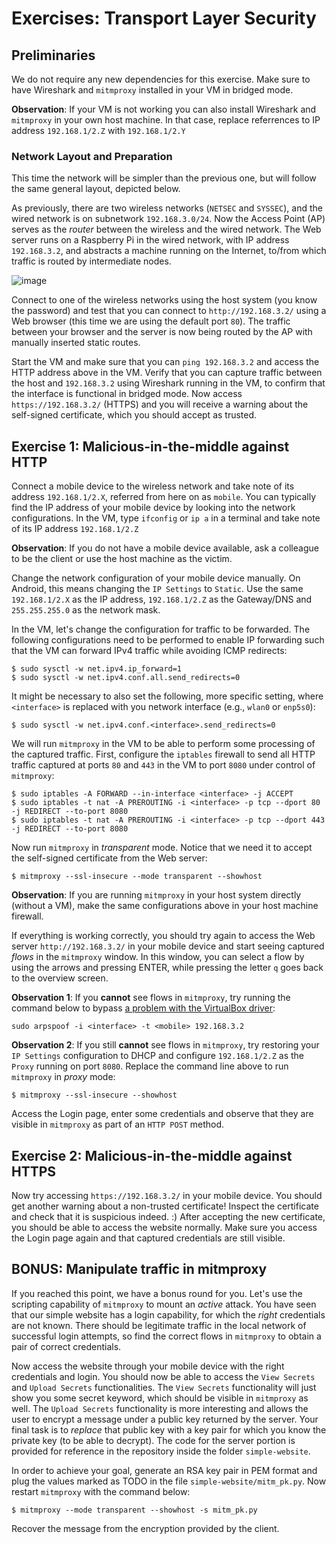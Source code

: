 # Exercises: Transport Layer Security

## Preliminaries

We do not require any new dependencies for this exercise. Make sure to have Wireshark and `mitmproxy` installed in your VM in bridged mode.

**Observation**: If your VM is not working you can also install Wireshark and `mitmproxy` in your own host machine. In that case, replace referrences to IP address `192.168.1/2.Z` with `192.168.1/2.Y`

### Network Layout and Preparation

This time the network will be simpler than the previous one, but will follow the same general layout, depicted below.

As previously, there are two wireless networks (`NETSEC` and `SYSSEC`), and the wired network is on subnetwork `192.168.3.0/24`.
Now the Access Point (AP) serves as the _router_ between the wireless and the wired network.
The Web server runs on a Raspberry Pi in the wired network, with IP address `192.168.3.2`, and abstracts a machine running on the Internet, to/from which traffic is routed by intermediate nodes.

![image](https://github.com/lenerd/au-syssec-e21-exercises/blob/master/06_transport_layer_security/network-layout.png)

Connect to one of the wireless networks using the host system (you know the password) and test that you can connect to `http://192.168.3.2/` using a Web browser (this time we are using the default port `80`).
The traffic between your browser and the server is now being routed by the AP with manually inserted static routes.

Start the VM and make sure that you can `ping 192.168.3.2` and access the HTTP address above in the VM.
Verify that you can capture traffic between the host and `192.168.3.2` using Wireshark running in the VM, to confirm that the interface is functional in bridged mode.
Now access `https://192.168.3.2/` (HTTPS) and you will receive a warning about the self-signed certificate, which you should accept as trusted.

## Exercise 1: Malicious-in-the-middle against HTTP

Connect a mobile device to the wireless network and take note of its address `192.168.1/2.X`, referred from here on as `mobile`.
You can typically find the IP address of your mobile device by looking into the network configurations.
In the VM, type `ifconfig` or `ip a` in a terminal and take note of its IP address `192.168.1/2.Z`

**Observation**: If you do not have a mobile device available, ask a colleague to be the client or use the host machine as the victim.

Change the network configuration of your mobile device manually. On Android, this means changing the `IP Settings` to `Static`.
Use the same `192.168.1/2.X` as the IP address, `192.168.1/2.Z` as the Gateway/DNS and `255.255.255.0` as the network mask.

In the VM, let's change the configuration for traffic to be forwarded.
The following configurations need to be performed to enable IP forwarding such that the VM can forward IPv4 traffic while avoiding ICMP redirects:

```
$ sudo sysctl -w net.ipv4.ip_forward=1
$ sudo sysctl -w net.ipv4.conf.all.send_redirects=0
```

It might be necessary to also set the following, more specific setting, where `<interface>` is replaced with you network interface (e.g., `wlan0` or `enp5s0`):
```
$ sudo sysctl -w net.ipv4.conf.<interface>.send_redirects=0
```

We will run `mitmproxy` in the VM to be able to perform some processing of the captured traffic. First, configure the `iptables` firewall to send all HTTP traffic captured at ports `80` and `443` in the VM to port `8080` under control of `mitmproxy`:

```
$ sudo iptables -A FORWARD --in-interface <interface> -j ACCEPT
$ sudo iptables -t nat -A PREROUTING -i <interface> -p tcp --dport 80 -j REDIRECT --to-port 8080
$ sudo iptables -t nat -A PREROUTING -i <interface> -p tcp --dport 443 -j REDIRECT --to-port 8080
```

Now run `mitmproxy` in _transparent_ mode. Notice that we need it to accept the self-signed certificate from the Web server:

```
$ mitmproxy --ssl-insecure --mode transparent --showhost
```

**Observation**: If you are running `mitmproxy` in your host system directly (without a VM), make the same configurations above in your host machine firewall.

If everything is working correctly, you should try again to access the Web server `http://192.168.3.2/` in your mobile device and start seeing captured _flows_ in the `mitmproxy` window.
In this window, you can select a flow by using the arrows and pressing ENTER, while pressing the letter `q` goes back to the overview screen.

**Observation 1**: If you **cannot** see flows in `mitmproxy`, try running the command below to bypass [a problem with the VirtualBox driver](https://security.stackexchange.com/questions/197453/mitm-using-arp-spoofing-with-kali-linux-running-on-virtualbox-with-bridged-wifi):

```
sudo arpspoof -i <interface> -t <mobile> 192.168.3.2
```

**Observation 2**: If you still **cannot** see flows in `mitmproxy`, try restoring your `IP Settings` configuration to DHCP and configure ``192.168.1/2.Z`` as the `Proxy` running on port `8080`. Replace the command line above to run `mitmproxy` in _proxy_ mode:

```
$ mitmproxy --ssl-insecure --showhost
```
Access the Login page, enter some credentials and observe that they are visible in `mitmproxy` as part of an `HTTP POST` method.

## Exercise 2: Malicious-in-the-middle against HTTPS

Now try accessing `https://192.168.3.2/` in your mobile device.
You should get another warning about a non-trusted certificate! Inspect the certificate and check that it is suspicious indeed. :)
After accepting the new certificate, you should be able to access the website normally.
Make sure you access the Login page again and that captured credentials are still visible.

## BONUS: Manipulate traffic in mitmproxy

If you reached this point, we have a bonus round for you.
Let's use the scripting capability of `mitmproxy` to mount an _active_ attack.
You have seen that our simple website has a login capability, for which the _right_ credentials are not known. There should be legitimate traffic in the local network of successful login attempts, so find the correct flows in `mitmproxy` to obtain a pair of correct credentials.

Now access the website through your mobile device with the right credentials and login. You should now be able to access the `View Secrets` and `Upload Secrets` functionalities.
The `View Secrets` functionality will just show you some secret keyword, which should be visible in `mitmproxy` as well.
The `Upload Secrets` functionality is more interesting and allows the user to encrypt a message under a public key returned by the server.
Your final task is to _replace_ that public key with a key pair for which you know the private key (to be able to decrypt).
The code for the server portion is provided for reference in the repository inside the folder `simple-website`.

In order to achieve your goal, generate an RSA key pair in PEM format and plug the values marked as TODO in the file `simple-website/mitm_pk.py`. Now restart `mitmproxy` with the command below:

```
$ mitmproxy --mode transparent --showhost -s mitm_pk.py
```

Recover the message from the encryption provided by the client.
